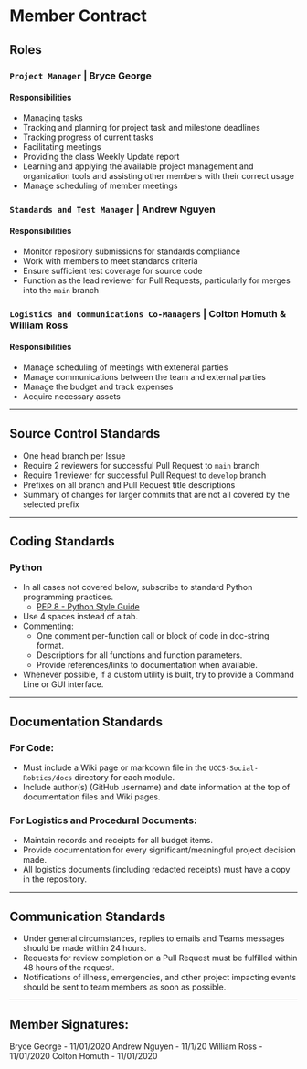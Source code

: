 # Member Contract

## Roles

### `Project Manager` | Bryce George
#### Responsibilities

* Managing tasks
* Tracking and planning for project task and milestone deadlines
* Tracking progress of current tasks
* Facilitating meetings
* Providing the class Weekly Update report
* Learning and applying the available project management and organization tools and assisting other members with their correct usage
* Manage scheduling of member meetings

### `Standards and Test Manager` | Andrew Nguyen
#### Responsibilities

* Monitor repository submissions for standards compliance
* Work with members to meet standards criteria
* Ensure sufficient test coverage for source code
* Function as the lead reviewer for Pull Requests, particularly for merges into the `main` branch


### `Logistics and Communications Co-Managers` | Colton Homuth & William Ross
#### Responsibilities

* Manage scheduling of meetings with exteneral parties
* Manage communications between the team and external parties
* Manage the budget and track expenses
* Acquire necessary assets

---

## Source Control Standards

* One head branch per Issue
* Require 2 reviewers for successful Pull Request to `main` branch
* Require 1 reviewer for successful Pull Request to `develop` branch
* Prefixes on all branch and Pull Request title descriptions
* Summary of changes for larger commits that are not all covered by the selected prefix

---

## Coding Standards

### Python

* In all cases not covered below, subscribe to standard Python programming practices.
    - [PEP 8 - Python Style Guide](https://www.python.org/dev/peps/pep-0008/)
* Use 4 spaces instead of a tab. 
* Commenting:
    - One comment per-function call or block of code in doc-string format.
    - Descriptions for all functions and function parameters.
    - Provide references/links to documentation when available.
* Whenever possible, if a custom utility is built, try to provide a Command Line or GUI interface. 

---

## Documentation Standards

### For Code:

* Must include a Wiki page or markdown file in the `UCCS-Social-Robtics/docs` directory for each module. 
* Include author(s) (GitHub username) and date information at the top of documentation files and Wiki pages. 

### For Logistics and Procedural Documents:

* Maintain records and receipts for all budget items. 
* Provide documentation for every significant/meaningful project decision made. 
* All logistics documents (including redacted receipts) must have a copy in the repository. 

---

## Communication Standards

* Under general circumstances, replies to emails and Teams messages should be made within 24 hours. 
* Requests for review completion on a Pull Request must be fulfilled within 48 hours of the request. 
* Notifications of illness, emergencies, and other project impacting events should be sent to team members as soon as possible. 

---

## Member Signatures: 

Bryce George - 11/01/2020
Andrew Nguyen - 11/1/20
William Ross - 11/01/2020
Colton Homuth - 11/01/2020 
